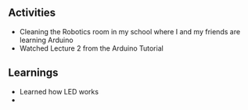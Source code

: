 ## Activities
- Cleaning the Robotics room in my school where I and my friends are learning Arduino
- Watched Lecture 2 from the Arduino Tutorial

## Learnings
- Learned how LED works 
- 
